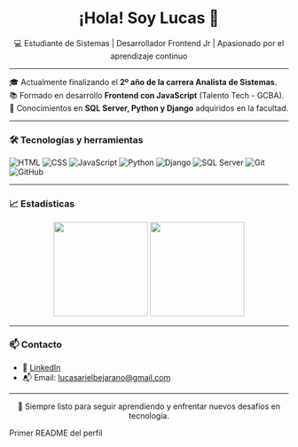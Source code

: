 <h1 align="center">¡Hola! Soy Lucas 👋</h1>
<p align="center">💻 Estudiante de Sistemas | Desarrollador Frontend Jr | Apasionado por el aprendizaje continuo</p>

---

🎓 Actualmente finalizando el **2º año de la carrera Analista de Sistemas**.  
📚 Formado en desarrollo **Frontend con JavaScript** (Talento Tech - GCBA).  
🧠 Conocimientos en **SQL Server, Python y Django** adquiridos en la facultad.

---

### 🛠️ Tecnologías y herramientas

![HTML](https://img.shields.io/badge/HTML5-E34F26?style=flat-square&logo=html5&logoColor=white)
![CSS](https://img.shields.io/badge/CSS3-1572B6?style=flat-square&logo=css3&logoColor=white)
![JavaScript](https://img.shields.io/badge/JavaScript-F7DF1E?style=flat-square&logo=javascript&logoColor=black)
![Python](https://img.shields.io/badge/Python-3776AB?style=flat-square&logo=python&logoColor=white)
![Django](https://img.shields.io/badge/Django-092E20?style=flat-square&logo=django&logoColor=white)
![SQL Server](https://img.shields.io/badge/SQL%20Server-CC2927?style=flat-square&logo=microsoftsqlserver&logoColor=white)
![Git](https://img.shields.io/badge/Git-F05032?style=flat-square&logo=git&logoColor=white)
![GitHub](https://img.shields.io/badge/GitHub-181717?style=flat-square&logo=github&logoColor=white)

---

### 📈 Estadísticas

<div align="center">
  <img height="170px" src="https://github-readme-stats.vercel.app/api?username=LucasAB-46&show_icons=true&theme=default" />
  <img height="170px" src="https://github-readme-stats.vercel.app/api/top-langs/?username=LucasAB-46&layout=compact&theme=default" />
</div>

---

### 📫 Contacto

- 💼 [LinkedIn](https://www.linkedin.com/in/lucas-bejarano-13124b1ab/)  
- 📬 Email: lucasarielbejarano@gmail.com
---

<p align="center">🚀 Siempre listo para seguir aprendiendo y enfrentar nuevos desafíos en tecnología.</p>






Primer README del perfil

